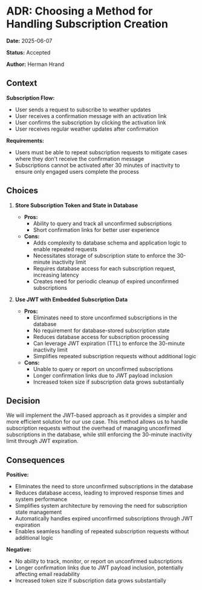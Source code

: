 # ADR: Choosing a Method for Handling Subscription Creation

**Date:** 2025-06-07

**Status:** Accepted

**Author:** Herman Hrand

## Context

**Subscription Flow:**

- User sends a request to subscribe to weather updates
- User receives a confirmation message with an activation link
- User confirms the subscription by clicking the activation link
- User receives regular weather updates after confirmation

**Requirements:**

- Users must be able to repeat subscription requests to mitigate cases where they don't receive the confirmation message
- Subscriptions cannot be activated after 30 minutes of inactivity to ensure only engaged users complete the process

## Choices

1. **Store Subscription Token and State in Database**

   - **Pros:**
     - Ability to query and track all unconfirmed subscriptions
     - Short confirmation links for better user experience
   - **Cons:**
     - Adds complexity to database schema and application logic to enable repeated requests
     - Necessitates storage of subscription state to enforce the 30-minute inactivity limit
     - Requires database access for each subscription request, increasing latency
     - Creates need for periodic cleanup of expired unconfirmed subscriptions

2. **Use JWT with Embedded Subscription Data**

   - **Pros:**
     - Eliminates need to store unconfirmed subscriptions in the database
     - No requirement for database-stored subscription state
     - Reduces database access for subscription processing
     - Can leverage JWT expiration (TTL) to enforce the 30-minute inactivity limit
     - Simplifies repeated subscription requests without additional logic
   - **Cons:**
     - Unable to query or report on unconfirmed subscriptions
     - Longer confirmation links due to JWT payload inclusion
     - Increased token size if subscription data grows substantially

## Decision

We will implement the JWT-based approach as it provides a simpler and more efficient solution for our use case. This method allows us to handle subscription requests without the overhead of managing unconfirmed subscriptions in the database, while still enforcing the 30-minute inactivity limit through JWT expiration.

## Consequences

**Positive:**

- Eliminates the need to store unconfirmed subscriptions in the database
- Reduces database access, leading to improved response times and system performance
- Simplifies system architecture by removing the need for subscription state management
- Automatically handles expired unconfirmed subscriptions through JWT expiration
- Enables seamless handling of repeated subscription requests without additional logic

**Negative:**

- No ability to track, monitor, or report on unconfirmed subscriptions
- Longer confirmation links due to JWT payload inclusion, potentially affecting email readability
- Increased token size if subscription data grows substantially
